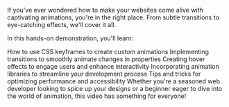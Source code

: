 If you've ever wondered how to make your websites come alive with captivating animations, you're in the right place. From subtle transitions to eye-catching effects, we'll cover it all.

In this hands-on demonstration, you'll learn:

How to use CSS keyframes to create custom animations
Implementing transitions to smoothly animate changes in properties
Creating hover effects to engage users and enhance interactivity
Incorporating animation libraries to streamline your development process
Tips and tricks for optimizing performance and accessibility
Whether you're a seasoned web developer looking to spice up your designs or a beginner eager to dive into the world of animation, this video has something for everyone!
